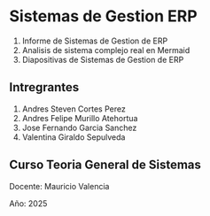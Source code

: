 # Sistemas de Gestion ERP

1. Informe de Sistemas de Gestion de ERP
2. Analisis de sistema complejo real en Mermaid
3. Diapositivas de Sistemas de Gestion de ERP 

## Intregrantes 

1. Andres Steven Cortes Perez 
2. Andres Felipe Murillo Atehortua
3. Jose Fernando Garcia Sanchez
4. Valentina Giraldo Sepulveda

## Curso Teoria General de Sistemas

Docente: Mauricio Valencia 

Año: 2025